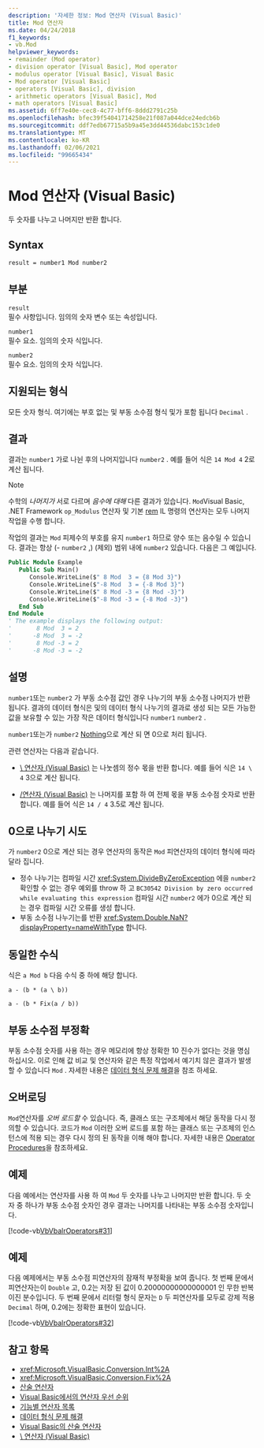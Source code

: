 ```yaml
---
description: '자세한 정보: Mod 연산자 (Visual Basic)'
title: Mod 연산자
ms.date: 04/24/2018
f1_keywords:
- vb.Mod
helpviewer_keywords:
- remainder (Mod operator)
- division operator [Visual Basic], Mod operator
- modulus operator [Visual Basic], Visual Basic
- Mod operator [Visual Basic]
- operators [Visual Basic], division
- arithmetic operators [Visual Basic], Mod
- math operators [Visual Basic]
ms.assetid: 6ff7e40e-cec8-4c77-bff6-8ddd2791c25b
ms.openlocfilehash: bfec39f54041714258e21f087a044dce24edcb6b
ms.sourcegitcommit: ddf7edb67715a5b9a45e3dd44536dabc153c1de0
ms.translationtype: MT
ms.contentlocale: ko-KR
ms.lasthandoff: 02/06/2021
ms.locfileid: "99665434"
---
```

# <a name="mod-operator-visual-basic"></a>Mod 연산자 (Visual Basic)

두 숫자를 나누고 나머지만 반환 합니다.

## <a name="syntax"></a>Syntax

```vb
result = number1 Mod number2
```

## <a name="parts"></a>부분

`result` \
필수 사항입니다. 임의의 숫자 변수 또는 속성입니다.

`number1` \
필수 요소. 임의의 숫자 식입니다.

`number2` \
필수 요소. 임의의 숫자 식입니다.

## <a name="supported-types"></a>지원되는 형식

모든 숫자 형식. 여기에는 부호 없는 및 부동 소수점 형식 및가 포함 됩니다 `Decimal` .

## <a name="result"></a>결과

결과는 `number1` 가로 나뉜 후의 나머지입니다 `number2` . 예를 들어 식은 `14 Mod 4` 2로 계산 됩니다.

> [!NOTE]
> 수학의 *나머지가* 서로 다르며 *음수에 대해* 다른 결과가 있습니다. `Mod`Visual Basic, .NET Framework `op_Modulus` 연산자 및 기본 [rem](<xref:System.Reflection.Emit.OpCodes.Rem>) IL 명령의 연산자는 모두 나머지 작업을 수행 합니다.

작업의 결과는 `Mod` 피제수의 부호를 유지 `number1` 하므로 양수 또는 음수일 수 있습니다. 결과는 항상 (- `number2` ,) (제외) 범위 내에 `number2` 있습니다. 다음은 그 예입니다.

```vb
Public Module Example
   Public Sub Main()
      Console.WriteLine($" 8 Mod  3 = {8 Mod 3}")
      Console.WriteLine($"-8 Mod  3 = {-8 Mod 3}")
      Console.WriteLine($" 8 Mod -3 = {8 Mod -3}")
      Console.WriteLine($"-8 Mod -3 = {-8 Mod -3}")
   End Sub
End Module
' The example displays the following output:
'       8 Mod  3 = 2
'      -8 Mod  3 = -2
'       8 Mod -3 = 2
'      -8 Mod -3 = -2
```

## <a name="remarks"></a>설명

`number1`또는 `number2` 가 부동 소수점 값인 경우 나누기의 부동 소수점 나머지가 반환 됩니다. 결과의 데이터 형식은 및의 데이터 형식 나누기의 결과로 생성 되는 모든 가능한 값을 보유할 수 있는 가장 작은 데이터 형식입니다 `number1` `number2` .

`number1`또는가 `number2` [Nothing](../nothing.md)으로 계산 되 면 0으로 처리 됩니다.

관련 연산자는 다음과 같습니다.

- [\ 연산자 (Visual Basic)](integer-division-operator.md) 는 나눗셈의 정수 몫을 반환 합니다. 예를 들어 식은 `14 \ 4` 3으로 계산 됩니다.

- [/연산자 (Visual Basic)](floating-point-division-operator.md) 는 나머지를 포함 하 여 전체 몫을 부동 소수점 숫자로 반환 합니다. 예를 들어 식은 `14 / 4` 3.5로 계산 됩니다.

## <a name="attempted-division-by-zero"></a>0으로 나누기 시도

가 `number2` 0으로 계산 되는 경우 연산자의 동작은 `Mod` 피연산자의 데이터 형식에 따라 달라 집니다.

- 정수 나누기는 컴파일 시간 <xref:System.DivideByZeroException> 에을 `number2` 확인할 수 없는 경우 예외를 throw 하 고 `BC30542 Division by zero occurred while evaluating this expression` 컴파일 시간 `number2` 에가 0으로 계산 되는 경우 컴파일 시간 오류를 생성 합니다.
- 부동 소수점 나누기는를 반환 <xref:System.Double.NaN?displayProperty=nameWithType> 합니다.

## <a name="equivalent-formula"></a>동일한 수식

식은 `a Mod b` 다음 수식 중 하에 해당 합니다.

`a - (b * (a \ b))`

`a - (b * Fix(a / b))`

## <a name="floating-point-imprecision"></a>부동 소수점 부정확

부동 소수점 숫자를 사용 하는 경우 메모리에 항상 정확한 10 진수가 없다는 것을 명심 하십시오. 이로 인해 값 비교 및 연산자와 같은 특정 작업에서 예기치 않은 결과가 발생할 수 있습니다 `Mod` . 자세한 내용은 [데이터 형식 문제 해결](../../programming-guide/language-features/data-types/troubleshooting-data-types.md)을 참조 하세요.

## <a name="overloading"></a>오버로딩

`Mod`연산자를 *오버 로드할* 수 있습니다. 즉, 클래스 또는 구조체에서 해당 동작을 다시 정의할 수 있습니다. 코드가 `Mod` 이러한 오버 로드를 포함 하는 클래스 또는 구조체의 인스턴스에 적용 되는 경우 다시 정의 된 동작을 이해 해야 합니다. 자세한 내용은 [Operator Procedures](../../programming-guide/language-features/procedures/operator-procedures.md)을 참조하세요.

## <a name="example"></a>예제

다음 예에서는 연산자를 사용 하 여 `Mod` 두 숫자를 나누고 나머지만 반환 합니다. 두 숫자 중 하나가 부동 소수점 숫자인 경우 결과는 나머지를 나타내는 부동 소수점 숫자입니다.

[!code-vb[VbVbalrOperators#31](~/samples/snippets/visualbasic/VS_Snippets_VBCSharp/VbVbalrOperators/VB/Class1.vb#31)]

## <a name="example"></a>예제

다음 예제에서는 부동 소수점 피연산자의 잠재적 부정확을 보여 줍니다. 첫 번째 문에서 피연산자는이 `Double` 고, 0.2는 저장 된 값이 0.20000000000000001 인 무한 반복 이진 분수입니다. 두 번째 문에서 리터럴 형식 문자는 `D` 두 피연산자를 모두로 강제 적용 `Decimal` 하며, 0.2에는 정확한 표현이 있습니다.

[!code-vb[VbVbalrOperators#32](~/samples/snippets/visualbasic/VS_Snippets_VBCSharp/VbVbalrOperators/VB/Class1.vb#32)]

## <a name="see-also"></a>참고 항목

- <xref:Microsoft.VisualBasic.Conversion.Int%2A>
- <xref:Microsoft.VisualBasic.Conversion.Fix%2A>
- [산술 연산자](arithmetic-operators.md)
- [Visual Basic에서의 연산자 우선 순위](operator-precedence.md)
- [기능별 연산자 목록](operators-listed-by-functionality.md)
- [데이터 형식 문제 해결](../../programming-guide/language-features/data-types/troubleshooting-data-types.md)
- [Visual Basic의 산술 연산자](../../programming-guide/language-features/operators-and-expressions/arithmetic-operators.md)
- [\ 연산자 (Visual Basic)](integer-division-operator.md)
